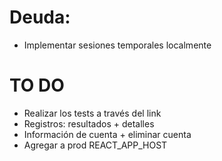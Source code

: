 # Deuda:
- Implementar sesiones temporales localmente

# TO DO
- Realizar los tests a través del link
- Registros: resultados + detalles
- Información de cuenta + eliminar cuenta
- Agregar a prod REACT_APP_HOST